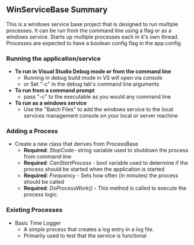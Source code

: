 ﻿## WinServiceBase Summary
This is a windows service base project that is designed to run multiple processes.  It can be
run from the command line using a flag or as a windows service.  Starts up multiple processes each in it's own
thread.  Processes are expected to have a boolean config flag in the app.config

### Running the application/service
* **To run in Visual Studio Debug mode or from the command line**
    * Running in debug build mode in VS will open via console
    * or Set "-c" in the debug tab's command line arguments
* **To run from a command prompt**
    * pass "-c" to the executable as you would any command line
* **To run as a windows service**
    * Use the "Batch Files" to add the windows service to the local services management console on your local
    or server machine

### Adding a Process
* Create a new class that derives from ProcessBase
    * **Required**: *StopCode*- string variable used to shutdown the process from command line
    * **Required**: *CanStartProcess* - bool variable used to determine if the process should be started when the application is started
    * **Required**: *Frequency* - Sets how often (in minutes) the process should be called
    * **Required**: *DoProcessWork()* - This method is called to execute the process logic.

### Existing Processes
* Basic Time Logger
    * A simple process that creates a log entry in a log file.
    * Primarily used to test that the service is functional

